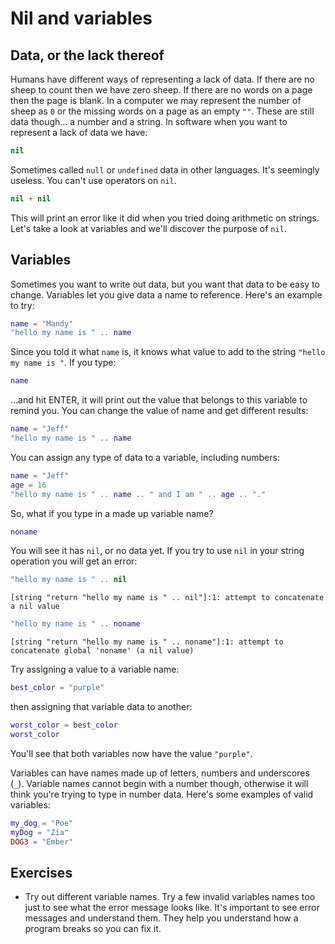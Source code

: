 # Nil and variables

## Data, or the lack thereof

Humans have different ways of representing a lack of data.
If there are no sheep to count then we have zero sheep.
If there are no words on a page then the page is blank.
In a computer we may represent the number of sheep as `0` or the missing words on a page as an empty `""`.
These are still data though... a number and a string.
In software when you want to represent a lack of data we have:
```lua
nil
```

Sometimes called `null` or `undefined` data in other languages.
It's seemingly useless.
You can't use operators on `nil`.

```lua
nil + nil
```

This will print an error like it did when you tried doing arithmetic on strings.
Let's take a look at variables and we'll discover the purpose of `nil`.

## Variables

Sometimes you want to write out data, but you want that data to be easy to change.
Variables let you give data a name to reference.
Here's an example to try:

```lua
name = "Mandy"
"hello my name is " .. name
```

Since you told it what `name` is, it knows what value to add to the string `"hello my name is "`.
If you type:

```lua
name
```

...and hit ENTER, it will print out the value that belongs to this variable to remind you.
You can change the value of name and get different results:

```lua
name = "Jeff"
"hello my name is " .. name
```

You can assign any type of data to a variable, including numbers:
```lua
name = "Jeff"
age = 16
"hello my name is " .. name .. " and I am " .. age .. "."
```

So, what if you type in a made up variable name?

```lua
noname
```

You will see it has `nil`, or no data yet.
If you try to use `nil` in your string operation you will get an error:

```lua
"hello my name is " .. nil
```
```
[string "return "hello my name is " .. nil"]:1: attempt to concatenate a nil value
```
```lua
"hello my name is " .. noname
```
```
[string "return "hello my name is " .. noname"]:1: attempt to concatenate global 'noname' (a nil value)
```

Try assigning a value to a variable name:
```lua
best_color = "purple"
```

then assigning that variable data to another:
```lua
worst_color = best_color
worst_color
```

You'll see that both variables now have the value `"purple"`.


Variables can have names made up of letters, numbers and underscores (`_`).
Variable names cannot begin with a number though, otherwise it will think you're trying to type in number data.
Here's some examples of valid variables:

```lua
my_dog = "Poe"
myDog = "Zia"
DOG3 = "Ember"
```

## Exercises

- Try out different variable names. Try a few invalid variables names too just to see what the error message looks like. It's important to see error messages and understand them. They help you understand how a program breaks so you can fix it.
